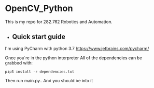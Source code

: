 # OpenCV_Python
This is my repo for 282.762 Robotics and Automation.


- Quick start guide
    - 

I'm using PyCharm with python 3.7 https://www.jetbrains.com/pycharm/

Once you're in the python interpreter
All of the dependencies can be grabbed with:

    pip3 install -r dependencies.txt

Then run main.py..      And you should be into it